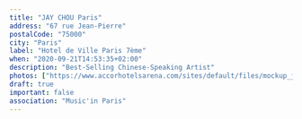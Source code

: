 ```yaml
---
title: "JAY CHOU Paris"
address: "67 rue Jean-Pierre"
postalCode: "75000"
city: "Paris"
label: "Hotel de Ville Paris 7ème"
when: "2020-09-21T14:53:35+02:00"
description: "Best-Selling Chinese-Speaking Artist"
photos: ["https://www.accorhotelsarena.com/sites/default/files/mockup_jaychou_2.jpg"]
draft: true
important: false
association: "Music'in Paris"
---
```

